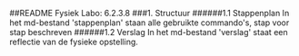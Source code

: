 ##README Fysiek
Labo: 6.2.3.8
###1. Structuur
######1.1 Stappenplan
In het md-bestand 'stappenplan' staan alle gebruikte commando's, stap voor stap beschreven
######1.2 Verslag
In het md-bestand 'verslag' staat een reflectie van de fysieke opstelling.

